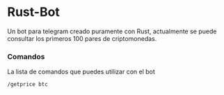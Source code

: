 # Rust-Bot
Un bot para telegram creado puramente con Rust, actualmente se puede consultar los primeros 100 pares de criptomonedas.
### Comandos
La lista de comandos que puedes utilizar con el bot
```
/getprice btc
```
